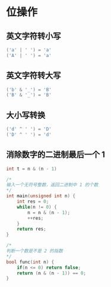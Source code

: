 # 位操作

## 英文字符转小写

```cpp
('a' | ' ') = 'a'
('A' | ' ') = 'a'
```

## 英文字符转大写

```cpp
('b' & '_') = 'B'
('B' & '_') = 'B'
```

## 大小写转换

```cpp
('d' ^ ' ') = 'D'
('D' ^ ' ') = 'd'
```

## 消除数字的二进制最后一个 1

```cpp
int t = n & (n - 1)

/*
输入一个无符号整数，返回二进制中 1 的个数
*/
int main(unsigned int n) {
    int res = 0;
    while(n != 0) {
        n = n & (n - 1);
        ++res;
    }
    return res;
}

/*
判断一个数是不是 2 的指数
*/
bool func(int n) {
    if(n <= 0) return false;
    return (n & (n - 1)) == 0;
}
```